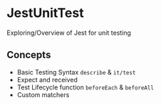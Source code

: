 # JestUnitTest
Exploring/Overview of Jest for unit testing

## Concepts 
- Basic Testing Syntax `describe` & `it/test` 
- Expect and received
- Test Lifecycle function `beforeEach` & `beforeAll`
- Custom matchers
